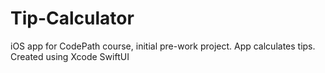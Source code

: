 # Tip-Calculator
iOS app for CodePath course, initial pre-work project. App calculates tips. Created using Xcode SwiftUI
